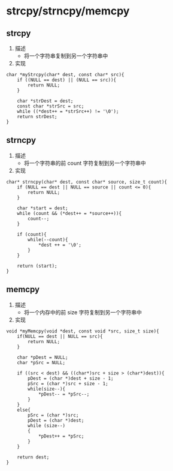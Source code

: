 # strcpy/strncpy/memcpy 

## strcpy
1. 描述
    + 将一个字符串复制到另一个字符串中
2. 实现

```
char *myStrcpy(char* dest, const char* src){
    if ((NULL == dest) || (NULL == src)){
        return NULL;
    }

    char *strDest = dest;
    const char *strSrc = src;
    while ((*dest++ = *strSrc++) != '\0');
    return strDest;    
}
```


## strncpy
1. 描述
    + 将一个字符串的前 count 字符复制到另一个字符串中
2. 实现

```
char* strncpy(char* dest, const char* source, size_t count){
    if (NULL == dest || NULL == source || count <= 0){
        return NULL;
    }

    char *start = dest;
    while (count && (*dest++ = *source++)){
        count--;
    }

    if (count){
        while(--count){
            *dest ++ = '\0';
        }
    }

    return (start);
}
```

## memcpy
1. 描述
    + 将一个内存中的前 size 字符复制到另一个字符串中
2. 实现

```
void *myMemcpy(void *dest, const void *src, size_t size){
    if(NULL == dest || NULL == src){
        return NULL;
    }

    char *pDest = NULL;
    char *pSrc = NULL;

    if ((src < dest) && ((char*)src + size > (char*)dest)){
        pDest = (char *)dest + size - 1;
        pSrc = (char *)src + size - 1;
        while(size--){
            *pDest-- = *pSrc--;
        }
    }
    else{
        pSrc = (char *)src;
        pDest = (char *)dest;
        while (size--)
        {
            *pDest++ = *pSrc;
        }
    }
    
    return dest;
}
```

